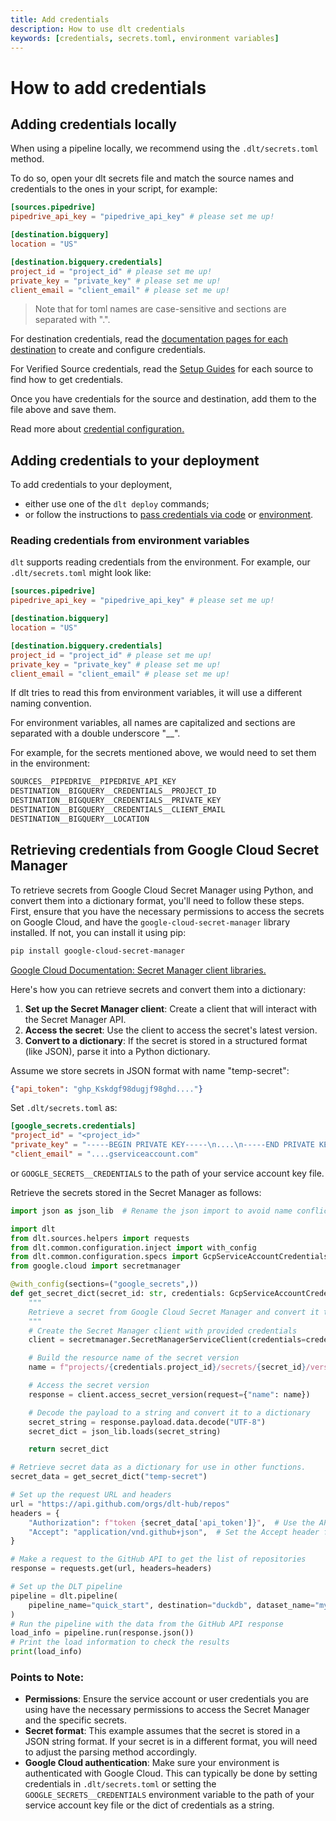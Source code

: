 ```yaml
---
title: Add credentials
description: How to use dlt credentials
keywords: [credentials, secrets.toml, environment variables]
---
```


# How to add credentials

## Adding credentials locally

When using a pipeline locally, we recommend using the `.dlt/secrets.toml` method.

To do so, open your dlt secrets file and match the source names and credentials to the ones in your
script, for example:

```toml
[sources.pipedrive]
pipedrive_api_key = "pipedrive_api_key" # please set me up!

[destination.bigquery]
location = "US"

[destination.bigquery.credentials]
project_id = "project_id" # please set me up!
private_key = "private_key" # please set me up!
client_email = "client_email" # please set me up!
```
> Note that for toml names are case-sensitive and sections are separated with ".".

For destination credentials, read the [documentation pages for each destination](../dlt-ecosystem/destinations) to create and configure
credentials.

For Verified Source credentials, read the [Setup Guides](../dlt-ecosystem/verified-sources) for each source to find how to get credentials.

Once you have credentials for the source and destination, add them to the file above and save them.

Read more about [credential configuration.](../general-usage/credentials)

## Adding credentials to your deployment

To add credentials to your deployment,

- either use one of the `dlt deploy` commands;
- or follow the instructions to [pass credentials via code](../general-usage/credentials/using_config_in_code#examples)
or [environment](../general-usage/credentials/how_to_set_up_credentials#env-variables).

### Reading credentials from environment variables

`dlt` supports reading credentials from the environment. For example, our `.dlt/secrets.toml` might look like:

```toml
[sources.pipedrive]
pipedrive_api_key = "pipedrive_api_key" # please set me up!

[destination.bigquery]
location = "US"

[destination.bigquery.credentials]
project_id = "project_id" # please set me up!
private_key = "private_key" # please set me up!
client_email = "client_email" # please set me up!
```

If dlt tries to read this from environment variables, it will use a different naming convention.

For environment variables, all names are capitalized and sections are separated with a double underscore "__".

For example, for the secrets mentioned above, we would need to set them in the environment:

```sh
SOURCES__PIPEDRIVE__PIPEDRIVE_API_KEY
DESTINATION__BIGQUERY__CREDENTIALS__PROJECT_ID
DESTINATION__BIGQUERY__CREDENTIALS__PRIVATE_KEY
DESTINATION__BIGQUERY__CREDENTIALS__CLIENT_EMAIL
DESTINATION__BIGQUERY__LOCATION
```

## Retrieving credentials from Google Cloud Secret Manager
To retrieve secrets from Google Cloud Secret Manager using Python, and convert them into a dictionary format, you'll need to follow these steps. First, ensure that you have the necessary permissions to access the secrets on Google Cloud, and have the `google-cloud-secret-manager` library installed. If not, you can install it using pip:

```sh
pip install google-cloud-secret-manager
```

[Google Cloud Documentation: Secret Manager client libraries.](https://cloud.google.com/secret-manager/docs/reference/libraries)

Here's how you can retrieve secrets and convert them into a dictionary:

1. **Set up the Secret Manager client**: Create a client that will interact with the Secret Manager API.
2. **Access the secret**: Use the client to access the secret's latest version.
3. **Convert to a dictionary**: If the secret is stored in a structured format (like JSON), parse it into a Python dictionary.

Assume we store secrets in JSON format with name "temp-secret":
```json
{"api_token": "ghp_Kskdgf98dugjf98ghd...."}
```

Set `.dlt/secrets.toml` as:

```toml
[google_secrets.credentials]
"project_id" = "<project_id>"
"private_key" = "-----BEGIN PRIVATE KEY-----\n....\n-----END PRIVATE KEY-----\n"
"client_email" = "....gserviceaccount.com"
```
or `GOOGLE_SECRETS__CREDENTIALS` to the path of your service account key file.

Retrieve the secrets stored in the Secret Manager as follows:

```py
import json as json_lib  # Rename the json import to avoid name conflict

import dlt
from dlt.sources.helpers import requests
from dlt.common.configuration.inject import with_config
from dlt.common.configuration.specs import GcpServiceAccountCredentials
from google.cloud import secretmanager

@with_config(sections=("google_secrets",))
def get_secret_dict(secret_id: str, credentials: GcpServiceAccountCredentials = dlt.secrets.value) -> dict:
    """
    Retrieve a secret from Google Cloud Secret Manager and convert it to a dictionary.
    """
    # Create the Secret Manager client with provided credentials
    client = secretmanager.SecretManagerServiceClient(credentials=credentials.to_native_credentials())

    # Build the resource name of the secret version
    name = f"projects/{credentials.project_id}/secrets/{secret_id}/versions/latest"

    # Access the secret version
    response = client.access_secret_version(request={"name": name})

    # Decode the payload to a string and convert it to a dictionary
    secret_string = response.payload.data.decode("UTF-8")
    secret_dict = json_lib.loads(secret_string)

    return secret_dict

# Retrieve secret data as a dictionary for use in other functions.
secret_data = get_secret_dict("temp-secret")

# Set up the request URL and headers
url = "https://api.github.com/orgs/dlt-hub/repos"
headers = {
    "Authorization": f"token {secret_data['api_token']}",  # Use the API token from the secret data
    "Accept": "application/vnd.github+json",  # Set the Accept header for GitHub API
}

# Make a request to the GitHub API to get the list of repositories
response = requests.get(url, headers=headers)

# Set up the DLT pipeline
pipeline = dlt.pipeline(
    pipeline_name="quick_start", destination="duckdb", dataset_name="mydata"
)
# Run the pipeline with the data from the GitHub API response
load_info = pipeline.run(response.json())
# Print the load information to check the results
print(load_info)
```

### Points to Note:

- **Permissions**: Ensure the service account or user credentials you are using have the necessary permissions to access the Secret Manager and the specific secrets.
- **Secret format**: This example assumes that the secret is stored in a JSON string format. If your secret is in a different format, you will need to adjust the parsing method accordingly.
- **Google Cloud authentication**: Make sure your environment is authenticated with Google Cloud. This can typically be done by setting credentials in `.dlt/secrets.toml` or setting the `GOOGLE_SECRETS__CREDENTIALS` environment variable to the path of your service account key file or the dict of credentials as a string.